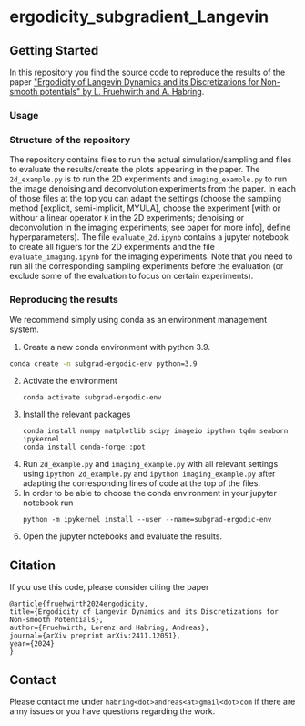 # ergodicity_subgradient_Langevin



<!-- GETTING STARTED -->
## Getting Started

In this repository you find the source code to reproduce the results of the paper ["Ergodicity of Langevin Dynamics and its Discretizations for Non-smooth potentials" by L. Fruehwirth and A. Habring](https://arxiv.org/pdf/2411.12051).

### Usage

### Structure of the repository

The repository contains files to run the actual simulation/sampling and files to evaluate the results/create the plots appearing in the paper. The `2d_example.py` is to run the 2D experiments and `imaging_example.py` to run the image denoising and deconvolution experiments from the paper. In each of those files at the top you can adapt the settings (choose the sampling method [explicit, semi-implicit, MYULA], choose the experiment [with or withour a linear operator `K` in the 2D experiments; denoising or deconvolution in the imaging experiments; see paper for more info], define hyperparameters). The file `evaluate_2d.ipynb` contains a jupyter notebook to create all figuers for the 2D experiments and the file `evaluate_imaging.ipynb` for the imaging experiments. Note that you need to run all the corresponding sampling experiments before the evaluation (or exclude some of the evaluation to focus on certain experiments).

### Reproducing the results

We recommend simply using conda as an environment management system.
1. Create a new conda environment with python 3.9.
  ```sh
  conda create -n subgrad-ergodic-env python=3.9
  ```
2. Activate the environment
   ```
   conda activate subgrad-ergodic-env
   ```
2. Install the relevant packages
   ```
   conda install numpy matplotlib scipy imageio ipython tqdm seaborn ipykernel
   conda install conda-forge::pot
   ```
3. Run `2d_example.py` and `imaging_example.py` with all relevant settings using `ipython 2d_example.py` and `ipython imaging_example.py` after adapting the corresponding lines of code at the top of the files.
4. In order to be able to choose the conda environment in your jupyter notebook run
   ```
   python -m ipykernel install --user --name=subgrad-ergodic-env
   ```
6. Open the jupyter notebooks and evaluate the results.



## Citation

If you use this code, please consider citing the paper
```
@article{fruehwirth2024ergodicity,
title={Ergodicity of Langevin Dynamics and its Discretizations for Non-smooth Potentials},
author={Fruehwirth, Lorenz and Habring, Andreas},
journal={arXiv preprint arXiv:2411.12051},
year={2024}
}
```

## Contact

Please contact me under `habring<dot>andreas<at>gmail<dot>com` if there are anny issues or you have questions regarding the work.
